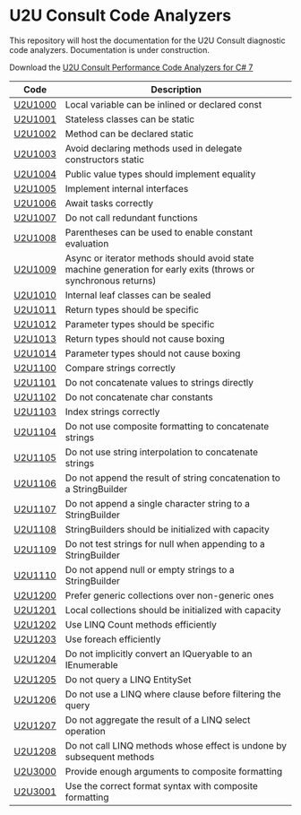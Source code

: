 # U2U Consult Code Analyzers

This repository will host the documentation for the U2U Consult diagnostic code analyzers.
Documentation is under construction.

Download the [U2U Consult Performance Code Analyzers for C# 7](https://marketplace.visualstudio.com/items?itemName=vs-publisher-363830.U2UConsultPerformanceCodeAnalyzersforC7)

| Code                  | Description |
| --------------------- | ----------- |
| [U2U1000](U2U1000.md) | Local variable can be inlined or declared const |
| [U2U1001](U2U1001.md) | Stateless classes can be static |
| [U2U1002](U2U1002.md) | Method can be declared static |
| [U2U1003](U2U1003.md) | Avoid declaring methods used in delegate constructors static |
| [U2U1004](U2U1004.md) | Public value types should implement equality |
| [U2U1005](U2U1005.md) | Implement internal interfaces |
| [U2U1006](U2U1006.md) | Await tasks correctly |
| [U2U1007](U2U1007.md) | Do not call redundant functions |
| [U2U1008](U2U1008.md) | Parentheses can be used to enable constant evaluation |
| [U2U1009](U2U1009.md) | Async or iterator methods should avoid state machine generation for early exits (throws or synchronous returns) |
| [U2U1010](U2U1010.md) | Internal leaf classes can be sealed |
| [U2U1011](U2U1011.md) | Return types should be specific |
| [U2U1012](U2U1012.md) | Parameter types should be specific |
| [U2U1013](U2U1013.md) | Return types should not cause boxing |
| [U2U1014](U2U1014.md) | Parameter types should not cause boxing |
| [U2U1100](U2U1100.md) | Compare strings correctly |
| [U2U1101](U2U1101.md) | Do not concatenate values to strings directly |
| [U2U1102](U2U1102.md) | Do not concatenate char constants |
| [U2U1103](U2U1103.md) | Index strings correctly |
| [U2U1104](U2U1104.md) | Do not use composite formatting to concatenate strings |
| [U2U1105](U2U1105.md) | Do not use string interpolation to concatenate strings |
| [U2U1106](U2U1106.md) | Do not append the result of string concatenation to a StringBuilder |
| [U2U1107](U2U1107.md) | Do not append a single character string to a StringBuilder |
| [U2U1108](U2U1108.md) | StringBuilders should be initialized with capacity |
| [U2U1109](U2U1109.md) | Do not test strings for null when appending to a StringBuilder |
| [U2U1110](U2U1110.md) | Do not append null or empty strings to a StringBuilder |
| [U2U1200](U2U1200.md) | Prefer generic collections over non-generic ones |
| [U2U1201](U2U1201.md) | Local collections should be initialized with capacity |
| [U2U1202](U2U1202.md) | Use LINQ Count methods efficiently |
| [U2U1203](U2U1203.md) | Use foreach efficiently |
| [U2U1204](U2U1204.md) | Do not implicitly convert an IQueryable<T> to an IEnumerable<T> |
| [U2U1205](U2U1205.md) | Do not query a LINQ EntitySet<T> |
| [U2U1206](U2U1206.md) | Do not use a LINQ where clause before filtering the query |
| [U2U1207](U2U1207.md) | Do not aggregate the result of a LINQ select operation |
| [U2U1208](U2U1208.md) | Do not call LINQ methods whose effect is undone by subsequent methods |
| [U2U3000](U2U3000.md) | Provide enough arguments to composite formatting |
| [U2U3001](U2U3001.md) | Use the correct format syntax with composite formatting |

